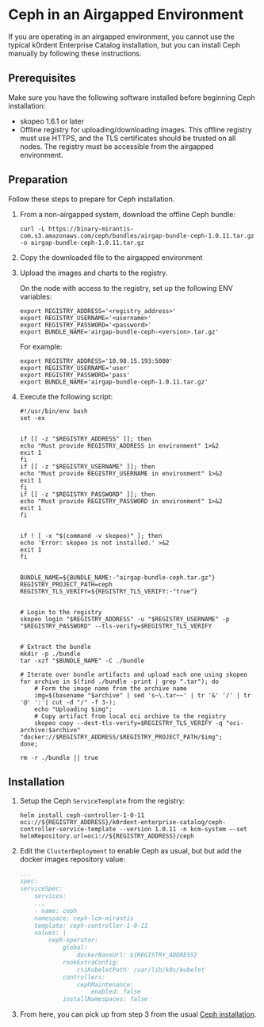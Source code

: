 # Ceph in an Airgapped Environment

If you are operating in an airgapped environment, you cannot use the typical k0rdent Enterprise Catalog installation, but you can install Ceph manually by following these instructions.

## Prerequisites

Make sure you have the following software installed before beginning Ceph installation:

* skopeo 1.6.1 or later 
* Offline registry for uploading/downloading images. This offline registry must use HTTPS, and the TLS certificates should be trusted on all nodes. The registry must be accessible from the airgapped environment.

## Preparation

Follow these steps to prepare for Ceph installation.

1. From a non-airgapped system, download the offline Ceph bundle:

    ```shell
    curl -L https://binary-mirantis-com.s3.amazonaws.com/ceph/bundles/airgap-bundle-ceph-1.0.11.tar.gz -o airgap-bundle-ceph-1.0.11.tar.gz
    ```

2. Copy the downloaded file to the airgapped environment

3. Upload the images and charts to the registry.

    On the node with access to the registry, set up the following ENV variables:

    ```shell
    export REGISTRY_ADDRESS='<registry_address>'
    export REGISTRY_USERNAME='<username>'
    export REGISTRY_PASSWORD='<password>'
    export BUNDLE_NAME='airgap-bundle-ceph-<version>.tar.gz'
    ```

    For example:

    ```shell
    export REGISTRY_ADDRESS='10.98.15.193:5000'
    export REGISTRY_USERNAME='user'
    export REGISTRY_PASSWORD='pass'
    export BUNDLE_NAME='airgap-bundle-ceph-1.0.11.tar.gz'
    ```

4. Execute the following script:

    ```shell
    #!/usr/bin/env bash
    set -ex


    if [[ -z "$REGISTRY_ADDRESS" ]]; then
    echo "Must provide REGISTRY_ADDRESS in environment" 1>&2
    exit 1
    fi
    if [[ -z "$REGISTRY_USERNAME" ]]; then
    echo "Must provide REGISTRY_USERNAME in environment" 1>&2
    exit 1
    fi
    if [[ -z "$REGISTRY_PASSWORD" ]]; then
    echo "Must provide REGISTRY_PASSWORD in environment" 1>&2
    exit 1
    fi


    if ! [ -x "$(command -v skopeo)" ]; then
    echo 'Error: skopeo is not installed.' >&2
    exit 1
    fi


    BUNDLE_NAME=${BUNDLE_NAME:-"airgap-bundle-ceph.tar.gz"}
    REGISTRY_PROJECT_PATH=ceph
    REGISTRY_TLS_VERIFY=${REGISTRY_TLS_VERIFY:-"true"}


    # Login to the registry
    skopeo login "$REGISTRY_ADDRESS" -u "$REGISTRY_USERNAME" -p "$REGISTRY_PASSWORD" --tls-verify=$REGISTRY_TLS_VERIFY


    # Extract the bundle
    mkdir -p ./bundle
    tar -xzf "$BUNDLE_NAME" -C ./bundle
    
    # Iterate over bundle artifacts and upload each one using skopeo
    for archive in $(find ./bundle -print | grep ".tar"); do
        # Form the image name from the archive name
        img=$(basename "$archive" | sed 's~\.tar~~' | tr '&' '/' | tr '@' ':'| cut -d "/" -f 3-);
        echo "Uploading $img";
        # Copy artifact from local oci archive to the registry
        skopeo copy --dest-tls-verify=$REGISTRY_TLS_VERIFY -q "oci-archive:$archive" "docker://$REGISTRY_ADDRESS/$REGISTRY_PROJECT_PATH/$img";
    done;

    rm -r ./bundle || true
    ```

## Installation

1. Setup the Ceph `ServiceTemplate` from the registry:

    ```shell
    helm install ceph-controller-1-0-11 oci://${REGISTRY_ADDRESS}/k0rdent-enterprise-catalog/ceph-controller-service-template --version 1.0.11 -n kcm-system –-set helmRepository.url=oci://${REGISTRY_ADDRESS}/ceph

2. Edit the `ClusterDeployment` to enable Ceph as usual, but but add the docker images repository value:

    ```yaml
    ...
    spec:
    serviceSpec:
        services:
        ...
        - name: ceph
        namespace: ceph-lcm-mirantis
        template: ceph-controller-1-0-11
        values: |
            ceph-operator:
                global:
                    dockerBaseUrl: ${REGISTRY_ADDRESS}
                rookExtraConfig:
                    csiKubeletPath: /var/lib/k0s/kubelet
                controllers:
                    cephMaintenance:
                        enabled: false
                installNamespaces: false
    ```

3. From here, you can pick up from step 3 from the usual [Ceph installation](https://docs.k0rdent-enterprise.io/v1.0.0/addons/ceph/ceph-install/#ceph-deployment-on-k0rdent).
